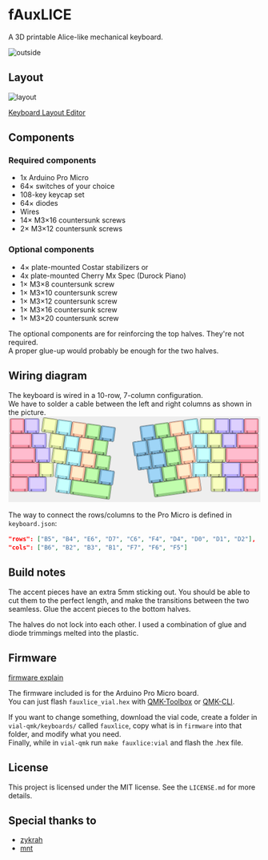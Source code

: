# fAuxLICE

A 3D printable Alice-like mechanical keyboard.

![outside](images/outside.jpg)

## Layout

![layout](images/layout.png)

[Keyboard Layout Editor](http://www.keyboard-layout-editor.com/#/gists/7f17a55de07d88c1f975089b07f053b1)

## Components

### Required components

- 1x Arduino Pro Micro
- 64× switches of your choice
- 108-key keycap set
- 64× diodes
- Wires
- 14× M3×16 countersunk screws
- 2× M3×12 countersunk screws

### Optional components

- 4× plate-mounted Costar stabilizers or
- 4x plate-mounted Cherry Mx Spec (Durock Piano)
- 1× M3×8 countersunk screw
- 1× M3×10 countersunk screw
- 1× M3×12 countersunk screw
- 1× M3×16 countersunk screw
- 1× M3×20 countersunk screw

The optional components are for reinforcing the top halves. They're not required.  
A proper glue-up would probably be enough for the two halves.

## Wiring diagram

The keyboard is wired in a 10-row, 7-column configuration.  
We have to solder a cable between the left and right columns as shown in the picture.
![wiring](images/wiring-diagram.jpg)

The way to connect the rows/columns to the Pro Micro is defined in `keyboard.json`:

```json
"rows": ["B5", "B4", "E6", "D7", "C6", "F4", "D4", "D0", "D1", "D2"],
"cols": ["B6", "B2", "B3", "B1", "F7", "F6", "F5"]
```

## Build notes

The accent pieces have an extra 5mm sticking out. You should be able to cut them to the perfect length, and make the transitions between the two seamless. Glue the accent pieces to the bottom halves.

The halves do not lock into each other. I used a combination of glue and diode trimmings melted into the plastic.

## Firmware

[firmware explain](firmware/readme.md)

The firmware included is for the Arduino Pro Micro board.  
You can just flash `fauxlice_vial.hex` with [QMK-Toolbox](https://qmk.fm/toolbox) or [QMK-CLI](https://docs.qmk.fm/cli).

If you want to change something, download the vial code, create a folder in `vial-qmk/keyboards/` called `fauxlice`, copy what is in `firmware` into that folder, and modify what you need.  
Finally, while in `vial-qmk` run `make fauxlice:vial` and flash the .hex file.

## License

This project is licensed under the MIT license. See the `LICENSE.md` for more details.

## Special thanks to

- [zykrah](https://zykrah.me/)
- [mnt](https://www.instagram.com/mnt.designs/)
